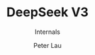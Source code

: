 ---
title: "DeepSeek V3"
subtitle: "Internals"
layout: post
author: "Peter Lau"
published: true
header-style: text
tags:
  - Computer science
  - LLM
  - DeepSeek 
---
